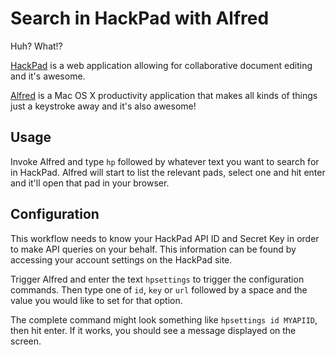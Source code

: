 # Search in HackPad with Alfred

Huh? What!?

[HackPad](http://hackpad.com) is a web application allowing for collaborative document editing and it's awesome.

[Alfred](http://www.alfredapp.com/) is a Mac OS X productivity application that makes all kinds of things just a keystroke away and it's also awesome!

## Usage

Invoke Alfred and type `hp` followed by whatever text you want to search for in HackPad. Alfred will start to list the relevant pads, select one and hit <key>enter</key> and it'll open that pad in your browser.

## Configuration

This workflow needs to know your HackPad API ID and Secret Key in order to make API queries on your behalf. This information can be found by accessing your account settings on the HackPad site.

Trigger Alfred and enter the text `hpsettings` to trigger the configuration commands. Then type one of `id`, `key` or `url` followed by a space and the value you would like to set for that option.

The complete command might look something like `hpsettings id MYAPIID`, then hit enter. If it works, you should see a message displayed on the screen.
